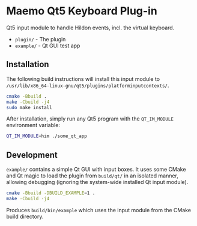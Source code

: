 # Maemo Qt5 Keyboard Plug-in

Qt5 input module to handle Hildon events, incl. the virtual keyboard.

- `plugin/` - The plugin
- `example/` - Qt GUI test app 

## Installation

The following build instructions will install this input module to `/usr/lib/x86_64-linux-gnu/qt5/plugins/platforminputcontexts/`.

```bash
cmake -Bbuild .
make -Cbuild -j4
sudo make install
```

After installation, simply run any Qt5 program with the `QT_IM_MODULE` environment variable:

```bash
QT_IM_MODULE=him ./some_qt_app
```

## Development

`example/` contains a simple Qt GUI with input boxes. It uses some CMake and Qt magic to load the 
plugin from `build/qt/` in an isolated manner, allowing debugging (ignoring 
the system-wide installed Qt input module).

```bash
cmake -Bbuild -DBUILD_EXAMPLE=1 . 
make -Cbuild -j4
``` 

Produces `build/bin/example` which uses the input module from the CMake build directory.  
